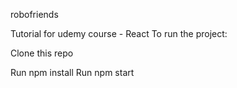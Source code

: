 robofriends

Tutorial for udemy course - React To run the project:

Clone this repo

Run npm install
Run npm start